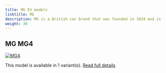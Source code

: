 ```yaml
---
title: MG EV models
linktitle: MG
description: MG is a British car brand that was founded in 1924 and is now owned by SAIC Motor, a Chinese automobile group. MG has a long history of producing sports cars and roadsters, but in recent years it has shifted to electric and hybrid vehicles. 
weight: 30
---
```




## MG MG4

[![MG4](https://media.evkx.net/multimedia/models/mg/mg4/mg4_electric_luxury/main_1_st.jpg)](mg4)

This model is available in 1 variant(s). 
[Read full details](mg4/)
